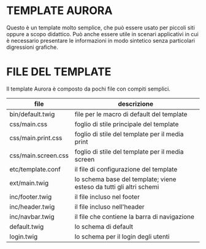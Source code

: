 TEMPLATE AURORA
===============
Questo è un template molto semplice, che può essere usato per piccoli siti oppure a scopo didattico. Può anche essere utile in
scenari applicativi in cui è necessario presentare le informazioni in modo sintetico senza particolari digressioni grafiche.

FILE DEL TEMPLATE
=================
Il template Aurora è composto da pochi file con compiti semplici.

file                                    | descrizione
----------------------------------------|-----------------------------------------------------------------------------------
bin/default.twig                        | file per le macro di default del template
css/main.css                            | foglio di stile principale del template
css/main.print.css                      | foglio di stile del template per il media print
css/main.screen.css                     | foglio di stile del template per il media screen
etc/template.conf                       | il file di configurazione del template
ext/main.twig                           | lo schema base del template; viene esteso da tutti gli altri schemi
inc/footer.twig                         | il file incluso nel footer
inc/header.twig                         | il file incluso nell'header
inc/navbar.twig                         | il file che contiene la barra di navigazione
default.twig                            | lo schema di default
login.twig                              | lo schema per il login degli utenti
